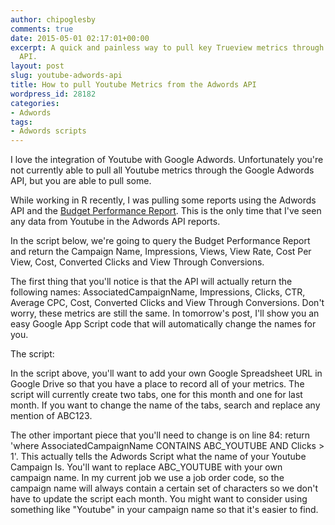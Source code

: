 ```yaml
---
author: chipoglesby
comments: true
date: 2015-05-01 02:17:01+00:00
excerpt: A quick and painless way to pull key Trueview metrics through the Adwords
  API.
layout: post
slug: youtube-adwords-api
title: How to pull Youtube Metrics from the Adwords API
wordpress_id: 28182
categories:
- Adwords
tags:
- Adwords scripts
---
```


I love the integration of Youtube with Google Adwords. Unfortunately you're not currently able to pull all Youtube metrics through the Google Adwords API, but you are able to pull some.

While working in R recently, I was pulling some reports using the Adwords API and the [Budget Performance Report](https://developers.google.com/adwords/api/docs/appendix/reports/budget-performance-report). This is the only time that I've seen any data from Youtube in the Adwords API reports.

In the script below, we're going to query the Budget Performance Report and return the Campaign Name, Impressions, Views, View Rate, Cost Per View, Cost, Converted Clicks and View Through Conversions.

The first thing that you'll notice is that the API will actually return the following names: AssociatedCampaignName, Impressions, Clicks, CTR, Average CPC, Cost, Converted Clicks and View Through Conversions. Don't worry, these metrics are still the same. In tomorrow's post, I'll show you an easy Google App Script code that will automatically change the names for you.

The script:

<script src="https://gist.github.com/chipoglesby/5c1263d6ea2729adbc42.js"></script>

In the script above, you'll want to add your own Google Spreadsheet URL in Google Drive so that you have a place to record all of your metrics. The script will currently create two tabs, one for this month and one for last month. If you want to change the name of the tabs, search and replace any mention of ABC123.

The other important piece that you'll need to change is on line 84: return 'where AssociatedCampaignName CONTAINS ABC_YOUTUBE AND Clicks > 1'. This actually tells the Adwords Script what the name of your Youtube Campaign Is. You'll want to replace ABC_YOUTUBE with your own campaign name. In my current job we use a job order code, so the campaign name will always contain a certain set of characters so we don't have to update the script each month. You might want to consider using something like "Youtube" in your campaign name so that it's easier to find.
